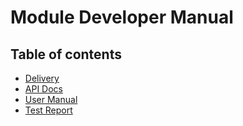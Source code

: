 # Module Developer Manual

## Table of contents
- [Delivery](./Delivery.md)
- [API Docs](https://documenter.getpostman.com/view/27004557/2s93Y5RLjZ#adbc1aa2-e979-4c65-bfe5-898533fb56c0)
- [User Manual](https://docs.google.com/document/d/1r2-92wv6zNn-XZk6W3QCZ20bJGmjgZnRqMiSee31t9w/edit?usp=sharing)
- [Test Report](https://docs.google.com/spreadsheets/d/1UY9lWwb_Ee5Gme_uNZh_7DGlrfb-NyOw/edit#gid=1320355392)
